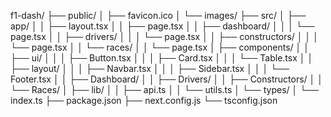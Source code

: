 f1-dash/
├── public/
│   ├── favicon.ico
│   └── images/
├── src/
│   ├── app/
│   │   ├── layout.tsx
│   │   ├── page.tsx
│   │   ├── dashboard/
│   │   │   └── page.tsx
│   │   ├── drivers/
│   │   │   └── page.tsx
│   │   ├── constructors/
│   │   │   └── page.tsx
│   │   └── races/
│   │       └── page.tsx
│   ├── components/
│   │   ├── ui/
│   │   │   ├── Button.tsx
│   │   │   ├── Card.tsx
│   │   │   └── Table.tsx
│   │   ├── layout/
│   │   │   ├── Navbar.tsx
│   │   │   ├── Sidebar.tsx
│   │   │   └── Footer.tsx
│   │   ├── Dashboard/
│   │   ├── Drivers/
│   │   ├── Constructors/
│   │   └── Races/
│   ├── lib/
│   │   ├── api.ts
│   │   └── utils.ts
│   └── types/
│       └── index.ts
├── package.json
├── next.config.js
└── tsconfig.json